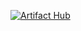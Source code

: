 [![Artifact Hub](https://img.shields.io/endpoint?url=https://artifacthub.io/badge/repository/ryuunosukeds3)](https://artifacthub.io/packages/search?repo=ryuunosukeds3)